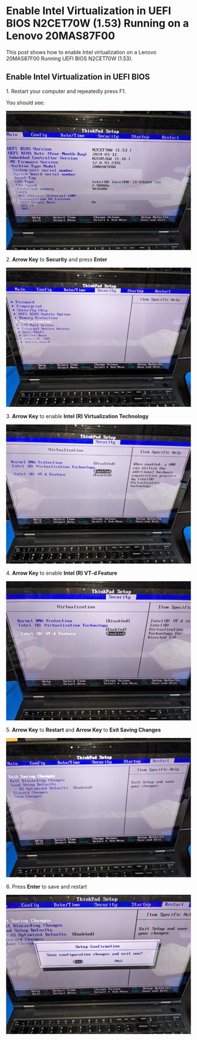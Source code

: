 # Enable Intel Virtualization in UEFI BIOS N2CET70W (1.53) Running on a Lenovo 20MAS87F00

This post shows how to enable Intel virtualization on a Lenovo 20MAS87F00 Running UEFI BIOS N2CET70W (1.53).

## Enable Intel Virtualization in UEFI BIOS

1\. Restart your computer and repeatedly press F1.

You should see:

![enter_thinkpad_bios](enter_thinkpad_bios.jpg)

2\. **Arrow Key** to **Security** and press **Enter**

![enter_security](enter_security.jpg)

3\. **Arrow Key** to enable **Intel (R) Virtualization Technology**

![enable_virtualization_technology](enable_virtualization_technology.jpg)

4\. **Arrow Key** to enable **Intel (R) VT-d Feature**

![enable_vt-d_feature](enable_vt-d_feature.jpg)

5\. **Arrow Key** to **Restart** and **Arrow Key** to **Exit Saving Changes**

![exit_saving_changes](exit_saving_changes.jpg)

6\. Press **Enter** to save and restart

![save_and_restart](save_and_restart.jpg)